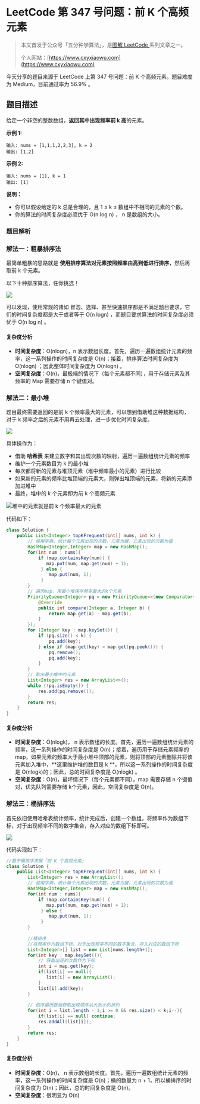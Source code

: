 # LeetCode 第 347 号问题：前 K 个高频元素

> 本文首发于公众号「五分钟学算法」，是[图解 LeetCode ](<https://github.com/MisterBooo/LeetCodeAnimation>)系列文章之一。
>
> 个人网站：[https://www.cxyxiaowu.com](https://www.cxyxiaowu.com)

今天分享的题目来源于 LeetCode 上第 347 号问题：前 K 个高频元素。题目难度为 Medium，目前通过率为 56.9% 。

## 题目描述

给定一个非空的整数数组，**返回其中出现频率前 k 高**的元素。

**示例 1:**

```
输入: nums = [1,1,1,2,2,3], k = 2
输出: [1,2]
```

**示例 2:**

```
输入: nums = [1], k = 1
输出: [1]
```

**说明：**

- 你可以假设给定的 k 总是合理的，且 1 ≤ k ≤ 数组中不相同的元素的个数。
- 你的算法的时间复杂度必须优于 O(n log n) ， n 是数组的大小。

### 题目解析

### 解法一：粗暴排序法

最简单粗暴的思路就是 **使用排序算法对元素按照频率由高到低进行排序**，然后再取前  k 个元素。

以下十种排序算法，任你挑选！

![](https://blog-1257126549.cos.ap-guangzhou.myqcloud.com/blog/qya5e.png)

可以发现，使用常规的诸如 冒泡、选择、甚至快速排序都是不满足题目要求，它们的时间复杂度都是大于或者等于 O(n log⁡n) ，而题目要求算法的时间复杂度必须优于 O(n log n) 。

#### 复杂度分析

- **时间复杂度**：O(nlogn)，n 表示数组长度。首先，遍历一遍数组统计元素的频率，这一系列操作的时间复杂度是 O(n)；接着，排序算法时间复杂度为O(nlogn) ；因此整体时间复杂度为 O(nlogn) 。
- **空间复杂度**：O(n)，最极端的情况下（每个元素都不同），用于存储元素及其频率的 Map 需要存储 n 个键值对。

### 解法二：最小堆

题目最终需要返回的是前 k 个频率最大的元素，可以想到借助堆这种数据结构，对于 k 频率之后的元素不用再去处理，进一步优化时间复杂度。

![](https://blog-1257126549.cos.ap-guangzhou.myqcloud.com/blog/nloow.jpg)

具体操作为：

- 借助 **哈希表** 来建立数字和其出现次数的映射，遍历一遍数组统计元素的频率
- 维护一个元素数目为 k 的最小堆
- 每次都将新的元素与堆顶元素（堆中频率最小的元素）进行比较
- 如果新的元素的频率比堆顶端的元素大，则弹出堆顶端的元素，将新的元素添加进堆中
- 最终，堆中的 k 个元素即为前 k 个高频元素



![堆中的元素就是前 k 个频率最大的元素](https://blog-1257126549.cos.ap-guangzhou.myqcloud.com/blog/xged1.gif)

代码如下：

```java
class Solution {
    public List<Integer> topKFrequent(int[] nums, int k) {
        // 使用字典，统计每个元素出现的次数，元素为键，元素出现的次数为值
        HashMap<Integer,Integer> map = new HashMap();
        for(int num : nums){
            if (map.containsKey(num)) {
               map.put(num, map.get(num) + 1);
             } else {
                map.put(num, 1);
             }
        }
        // 遍历map，用最小堆保存频率最大的k个元素
        PriorityQueue<Integer> pq = new PriorityQueue<>(new Comparator<Integer>() {
            @Override
            public int compare(Integer a, Integer b) {
                return map.get(a) - map.get(b);
            }
        });
        for (Integer key : map.keySet()) {
            if (pq.size() < k) {
                pq.add(key);
            } else if (map.get(key) > map.get(pq.peek())) {
                pq.remove();
                pq.add(key);
            }
        }
        // 取出最小堆中的元素
        List<Integer> res = new ArrayList<>();
        while (!pq.isEmpty()) {
            res.add(pq.remove());
        }
        return res;
    }
}

```

#### 复杂度分析

- **时间复杂度**：O(nlogk)， n 表示数组的长度。首先，遍历一遍数组统计元素的频率，这一系列操作的时间复杂度是 O(n)；接着，遍历用于存储元素频率的 map，如果元素的频率大于最小堆中顶部的元素，则将顶部的元素删除并将该元素加入堆中，**这里维护堆的数目是 k **，所以这一系列操作的时间复杂度是 O(nlogk)的；因此，总的时间复杂度是 O(nlog⁡k) 。
- **空间复杂度**：O(n)，最坏情况下（每个元素都不同），map 需要存储 n 个键值对，优先队列需要存储 k个元素，因此，空间复杂度是 O(n)。



### 解法三：桶排序法

首先依旧使用哈希表统计频率，统计完成后，创建一个数组，将频率作为数组下标，对于出现频率不同的数字集合，存入对应的数组下标即可。

![](https://blog-1257126549.cos.ap-guangzhou.myqcloud.com/blog/6tge2.jpg)

代码实现如下：

```java
//基于桶排序求解「前 K 个高频元素」
class Solution {
    public List<Integer> topKFrequent(int[] nums, int k) {
        List<Integer> res = new ArrayList();
        // 使用字典，统计每个元素出现的次数，元素为键，元素出现的次数为值
        HashMap<Integer,Integer> map = new HashMap();
        for(int num : nums){
            if (map.containsKey(num)) {
               map.put(num, map.get(num) + 1);
             } else {
                map.put(num, 1);
             }
        }
        
        //桶排序
        //将频率作为数组下标，对于出现频率不同的数字集合，存入对应的数组下标
        List<Integer>[] list = new List[nums.length+1];
        for(int key : map.keySet()){
            // 获取出现的次数作为下标
            int i = map.get(key);
            if(list[i] == null){
               list[i] = new ArrayList();
            } 
            list[i].add(key);
        }
        
        // 倒序遍历数组获取出现顺序从大到小的排列
        for(int i = list.length - 1;i >= 0 && res.size() < k;i--){
            if(list[i] == null) continue;
            res.addAll(list[i]);
        }
        return res;
    }
}
```

#### 复杂度分析

- **时间复杂度**：O(n)， n 表示数组的长度。首先，遍历一遍数组统计元素的频率，这一系列操作的时间复杂度是 O(n)；桶的数量为 n + 1，所以桶排序的时间复杂度为 O(n)；因此，总的时间复杂度是 O(n)。 
- **空间复杂度**：很明显为 O(n)



